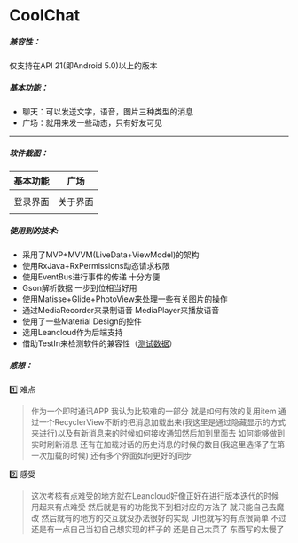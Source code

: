 # CoolChat

##### 兼容性：

仅支持在API 21(即Android 5.0)以上的版本

##### 基本功能：

- 聊天：可以发送文字，语音，图片三种类型的消息 
- 广场：就用来发一些动态，只有好友可见

---

##### 软件截图：



| 基本功能                | 广场                    |
| ----------------------- | ----------------------- |
| <img src="" with="220"> | <img src="" with="220"> |
| 登录界面                | 关于界面                |
| <img src="" with="220"> | <img src="" with="220"> |

##### 使用到的技术:

- 采用了MVP+MVVM(LiveData+ViewModel)的架构
- 使用RxJava+RxPermissions动态请求权限
- 使用EventBus进行事件的传递 十分方便
- Gson解析数据 一步到位相当好用
- 使用Matisse+Glide+PhotoView来处理一些有关图片的操作
- 通过MediaRecorder来录制语音 MediaPlayer来播放语音
- 使用了一些Material Design的控件 
- 选用Leancloud作为后端支持
- 借助TestIn来检测软件的兼容性（[测试数据](https://github.com/Gennan/CoolChat/blob/master/awesome-res/TestInData.md)）

##### 感想：

:one: 难点

>作为一个即时通讯APP 我认为比较难的一部分 就是如何有效的复用item 通过一个RecyclerView不断的把消息加载出来(我这里是通过隐藏显示的方式来进行)以及有新消息来的时候如何接收通知然后加到里面去 如何能够做到实时刷新消息  还有在加载对话的历史消息的时候的数目(我这里选择了在第一次加载的时候) 还有多个界面如何更好的同步 

:two: 感受

>这次考核有点难受的地方就在Leancloud好像正好在进行版本迭代的时候 用起来有点难受  然后就是有的功能找不到相对应的方法了 就只能自己去魔改 然后就有的地方的交互就没办法很好的实现 UI也就写的有点很简单 不过还是有一点自己当初自己想实现的样子的 还是自己太菜了 东西写的太慢了
